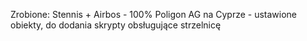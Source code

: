 Zrobione:
Stennis + Airbos - 100%
Poligon AG na Cyprze - ustawione obiekty, do dodania skrypty obsługujące strzelnicę
